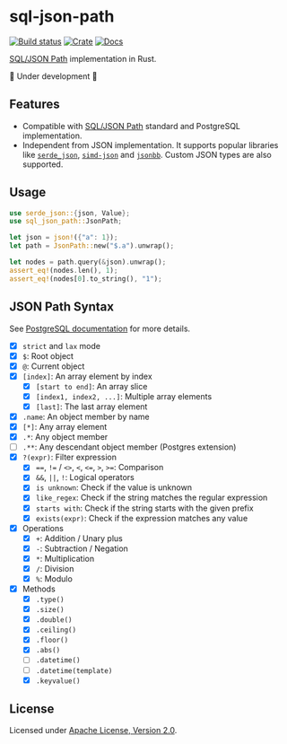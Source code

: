 # sql-json-path

[![Build status](https://github.com/risingwavelabs/sql-json-path/actions/workflows/ci.yml/badge.svg?branch=main)](https://github.com/risingwavelabs/sql-json-path/actions/workflows/ci.yml)
[![Crate](https://img.shields.io/crates/v/sql-json-path.svg)](https://crates.io/crates/sql-json-path)
[![Docs](https://docs.rs/sql-json-path/badge.svg)](https://docs.rs/sql-json-path)

[SQL/JSON Path] implementation in Rust.

🚧 Under development 🚧

## Features

- Compatible with [SQL/JSON Path] standard and PostgreSQL implementation.
- Independent from JSON implementation. It supports popular libraries like [`serde_json`], [`simd-json`] and [`jsonbb`]. Custom JSON types are also supported.

[SQL/JSON Path]: https://github.com/obartunov/sqljsondoc/blob/master/jsonpath.md
[`serde_json`]: https://crates.io/crates/serde_json
[`simd-json`]: https://crates.io/crates/simd-json
[`jsonbb`]: https://crates.io/crates/jsonbb

## Usage

```rust
use serde_json::{json, Value};
use sql_json_path::JsonPath;

let json = json!({"a": 1});
let path = JsonPath::new("$.a").unwrap();

let nodes = path.query(&json).unwrap();
assert_eq!(nodes.len(), 1);
assert_eq!(nodes[0].to_string(), "1");
```

## JSON Path Syntax

See [PostgreSQL documentation](https://www.postgresql.org/docs/16/functions-json.html#FUNCTIONS-SQLJSON-PATH) for more details.

- [x] `strict` and `lax` mode
- [x] `$`: Root object
- [x] `@`: Current object
- [x] `[index]`: An array element by index
    - [x] `[start to end]`: An array slice
    - [x] `[index1, index2, ...]`: Multiple array elements
    - [x] `[last]`: The last array element
- [x] `.name`: An object member by name
- [x] `[*]`: Any array element
- [x] `.*`: Any object member
- [ ] `.**`: Any descendant object member (Postgres extension)
- [x] `?(expr)`: Filter expression
    - [x] `==`, `!=` / `<>`, `<`, `<=`, `>`, `>=`: Comparison
    - [x] `&&`, `||`, `!`: Logical operators
    - [x] `is unknown`: Check if the value is unknown
    - [x] `like_regex`: Check if the string matches the regular expression
    - [x] `starts with`: Check if the string starts with the given prefix
    - [x] `exists(expr)`: Check if the expression matches any value
- [x] Operations
    - [x] `+`: Addition / Unary plus
    - [x] `-`: Subtraction / Negation
    - [x] `*`: Multiplication
    - [x] `/`: Division
    - [x] `%`: Modulo
- [x] Methods
    - [x] `.type()`
    - [x] `.size()`
    - [x] `.double()`
    - [x] `.ceiling()`
    - [x] `.floor()`
    - [x] `.abs()`
    - [ ] `.datetime()`
    - [ ] `.datetime(template)`
    - [x] `.keyvalue()`

## License

Licensed under [Apache License, Version 2.0](LICENSE).
